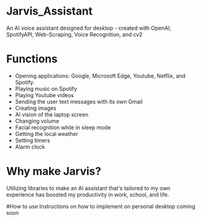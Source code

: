# Jarvis_Assistant
An AI voice assistant designed for desktop - created with OpenAI, SpotifyAPI, Web-Scraping, Voice Recognition, and cv2

# Functions
- Opening applications: Google, Microsoft Edge, Youtube, Netflix, and Spotify.
- Playing music on Spotify
- Playing Youtube videos
- Sending the user text messages with its own Gmail
- Creating images
- AI vision of the laptop screen
- Changing volume
- Facial recognition while in sleep mode
- Getting the local weather
- Setting timers
- Alarm clock

# Why make Jarvis?
Utilizing libraries to make an AI assistant that's tailored to my own experience has boosted my productivity in work, school, and life.

#How to use
Instructions on how to implement on personal desktop coming soon
